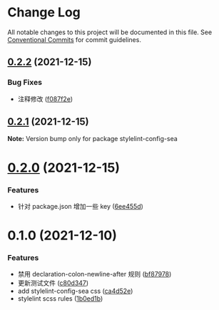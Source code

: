 # Change Log

All notable changes to this project will be documented in this file.
See [Conventional Commits](https://conventionalcommits.org) for commit guidelines.

## [0.2.2](https://github.com/MrSeaWave/lint-config/compare/stylelint-config-sea@0.2.1...stylelint-config-sea@0.2.2) (2021-12-15)

### Bug Fixes

- 注释修改 ([f087f2e](https://github.com/MrSeaWave/lint-config/commit/f087f2e3ae89dad5ea34595001eb71bab74343b9))

## [0.2.1](https://github.com/MrSeaWave/lint-config/compare/stylelint-config-sea@0.2.0...stylelint-config-sea@0.2.1) (2021-12-15)

**Note:** Version bump only for package stylelint-config-sea

# [0.2.0](https://github.com/MrSeaWave/lint-config/compare/stylelint-config-sea@0.1.0...stylelint-config-sea@0.2.0) (2021-12-15)

### Features

- 针对 package.json 增加一些 key ([6ee455d](https://github.com/MrSeaWave/lint-config/commit/6ee455dcc15ca682aa17a12df484a6b9c110a62f))

# 0.1.0 (2021-12-10)

### Features

- 禁用 declaration-colon-newline-after 规则 ([bf87978](https://github.com/MrSeaWave/lint-config/commit/bf87978950c7d8a33dfe46bd4ac70c4f9fd7143b))
- 更新测试文件 ([c80d347](https://github.com/MrSeaWave/lint-config/commit/c80d3470d4557d8f3b627fa279e9c742ec1211eb))
- add stylelint-config-sea css ([ca4d52e](https://github.com/MrSeaWave/lint-config/commit/ca4d52ec95b34e8dc63a1569ff93ec1990d89e39))
- stylelint scss rules ([1b0ed1b](https://github.com/MrSeaWave/lint-config/commit/1b0ed1b68134bd8f82e9b235190f4d18ce6b2148))
